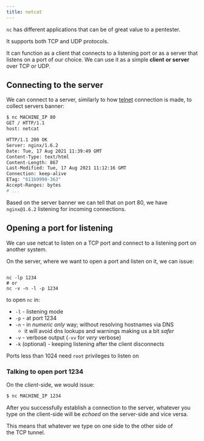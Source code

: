 ```yaml
---
title: netcat
---
```


`nc` has different applications that can be of great value to a pentester.

It supports both TCP and UDP protocols.

It can function as a client that connects to a listening port or as a server that listens on a port of our choice. We can use it as a simple **client** **or server** over TCP or UDP.

## Connecting to the server

We can connect to a server, similarly to how [telnet](/Knowledge/OffSec/tools/telnet.md) connection is made, to collect servers banner:

```sh
$ nc MACHINE_IP 80
GET / HTTP/1.1
host: netcat

HTTP/1.1 200 OK
Server: nginx/1.6.2
Date: Tue, 17 Aug 2021 11:39:49 GMT
Content-Type: text/html
Content-Length: 867
Last-Modified: Tue, 17 Aug 2021 11:12:16 GMT
Connection: keep-alive
ETag: "611b9990-363"
Accept-Ranges: bytes
# ...
```

Based on the server banner we can tell that on port 80, we have `nginx@1.6.2` listening for incoming connections.

## Opening a port for listening

We can use netcat to listen on a TCP port and connect to a listening port on another system.

On the server, where we want to open a port and listen on it, we can issue:

```

nc -lp 1234
# or
nc -v -n -l -p 1234
```

to open `nc` in:

- `-l` - listening mode
- `-p` - at port 1234
- `-n` - in _numeric only_ way; without resolving hostnames via DNS
  - it will avoid dns lookups and warnings making us a bit _safer_
- `-v` - verbose output (`-vv` for _very_ verbose)
- `-k` (optional) - keeping listening after the client disconnects

Ports less than 1024 need `root` privileges to listen on

### Talking to open port 1234

On the *client*-side, we would issue:

```sh
$ nc MACHINE_IP 1234
```

After you successfully establish a connection to the server, whatever you type on the client-side will be _echoed_ on the server-side and vice versa.

This means that whatever we type on one side to the other side of the TCP tunnel.
